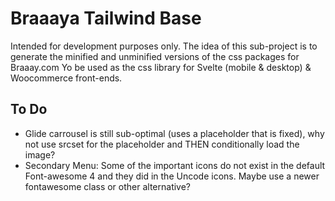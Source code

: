 # Braaaya Tailwind Base

Intended for development purposes only.
The idea of this sub-project is to generate the minified and unminified versions of the css packages for Braaay.com
Yo be used as the css library for Svelte (mobile & desktop) & Woocommerce front-ends.

## To Do

-   Glide carrousel is still sub-optimal (uses a placeholder that is fixed), why not use srcset for the placeholder and THEN conditionally load the image?
-   Secondary Menu: Some of the important icons do not exist in the default Font-awesome 4 and they did in the Uncode icons. Maybe use a newer fontawesome class or other alternative?
